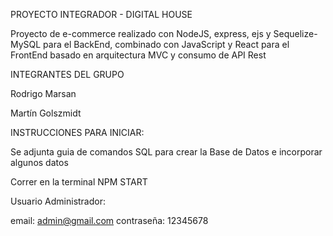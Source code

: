 PROYECTO INTEGRADOR - DIGITAL HOUSE

Proyecto de e-commerce realizado con NodeJS, express, ejs y Sequelize-MySQL
para el BackEnd, combinado con JavaScript y React para el FrontEnd
basado en arquitectura MVC y consumo de API Rest

INTEGRANTES DEL GRUPO

Rodrigo Marsan

Martín Golszmidt

INSTRUCCIONES PARA INICIAR:

Se adjunta guia de comandos SQL para crear la Base de Datos e incorporar algunos datos

Correr en la terminal NPM START

Usuario Administrador:

email: admin@gmail.com
contraseña: 12345678
